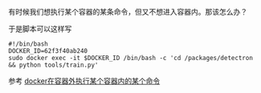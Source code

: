 有时候我们想执行某个容器的某条命令，但又不想进入容器内。那该怎么办？

于是脚本可以这样写

```
#!/bin/bash
DOCKER_ID=62f3f40ab240
sudo docker exec -it $DOCKER_ID /bin/bash -c 'cd /packages/detectron && python tools/train.py'
```



参考
[docker在容器外执行某个容器内的某个命令](https://blog.csdn.net/weixin_32820767/article/details/80643091)


